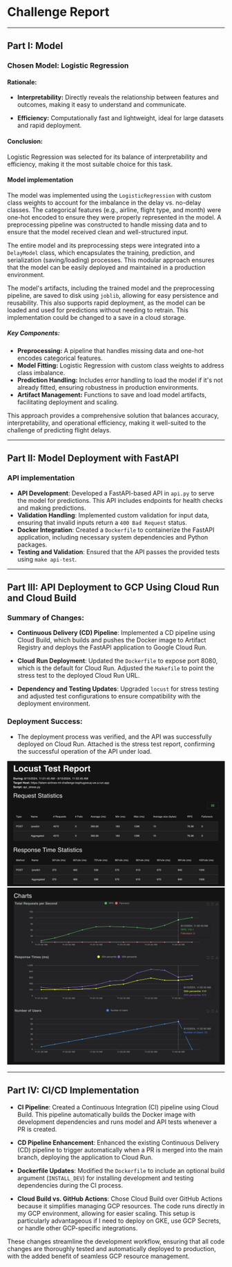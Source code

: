 # Challenge Report

---
## Part I: Model

### Chosen Model: Logistic Regression

#### Rationale:

- **Interpretability:** Directly reveals the relationship between features and outcomes, making it easy to understand and communicate.
  
- **Efficiency:** Computationally fast and lightweight, ideal for large datasets and rapid deployment.

#### Conclusion:

Logistic Regression was selected for its balance of interpretability and efficiency, making it the most suitable choice for this task.

#### Model implementation

The model was implemented using the `LogisticRegression` with custom class weights to account for the imbalance in the delay vs. no-delay classes. The categorical features (e.g., airline, flight type, and month) were one-hot encoded to ensure they were properly represented in the model. A preprocessing pipeline was constructed to handle missing data and to ensure that the model received clean and well-structured input.

The entire model and its preprocessing steps were integrated into a `DelayModel` class, which encapsulates the training, prediction, and serialization (saving/loading) processes. This modular approach ensures that the model can be easily deployed and maintained in a production environment.

The model's artifacts, including the trained model and the preprocessing pipeline, are saved to disk using `joblib`, allowing for easy persistence and reusability. This also supports rapid deployment, as the model can be loaded and used for predictions without needing to retrain. This implementation could be changed to a save in a cloud storage. 

##### Key Components:
- **Preprocessing:** A pipeline that handles missing data and one-hot encodes categorical features.
- **Model Fitting:** Logistic Regression with custom class weights to address class imbalance.
- **Prediction Handling:** Includes error handling to load the model if it's not already fitted, ensuring robustness in production environments.
- **Artifact Management:** Functions to save and load model artifacts, facilitating deployment and scaling.

This approach provides a comprehensive solution that balances accuracy, interpretability, and operational efficiency, making it well-suited to the challenge of predicting flight delays.

---
## Part II: Model Deployment with FastAPI

### API implementation

- **API Development**: Developed a FastAPI-based API in `api.py` to serve the model for predictions. This API includes endpoints for health checks and making predictions.
- **Validation Handling**: Implemented custom validation for input data, ensuring that invalid inputs return a `400 Bad Request` status.
- **Docker Integration**: Created a `Dockerfile` to containerize the FastAPI application, including necessary system dependencies and Python packages.
- **Testing and Validation**: Ensured that the API passes the provided tests using `make api-test`.

---
## Part III: API Deployment to GCP Using Cloud Run and Cloud Build

### Summary of Changes:

- **Continuous Delivery (CD) Pipeline**: Implemented a CD pipeline using Cloud Build, which builds and pushes the Docker image to Artifact Registry and deploys the FastAPI application to Google Cloud Run.
  
- **Cloud Run Deployment**: Updated the `Dockerfile` to expose port 8080, which is the default for Cloud Run. Adjusted the `Makefile` to point the stress test to the deployed Cloud Run URL.

- **Dependency and Testing Updates**: Upgraded `locust` for stress testing and adjusted test configurations to ensure compatibility with the deployment environment.

### Deployment Success:

- The deployment process was verified, and the API was successfully deployed on Cloud Run. Attached is the stress test report, confirming the successful operation of the API under load.

![Main Metrics](src/stress_test_main_metrics.png)
![Charts](src/stress_test_charts.png)


---

## Part IV: CI/CD Implementation

- **CI Pipeline**: Created a Continuous Integration (CI) pipeline using Cloud Build. This pipeline automatically builds the Docker image with development dependencies and runs model and API tests whenever a PR is created.

- **CD Pipeline Enhancement**: Enhanced the existing Continuous Delivery (CD) pipeline to trigger automatically when a PR is merged into the main branch, deploying the application to Cloud Run.

- **Dockerfile Updates**: Modified the `Dockerfile` to include an optional build argument (`INSTALL_DEV`) for installing development and testing dependencies during the CI process.

- **Cloud Build vs. GitHub Actions**: Chose Cloud Build over GitHub Actions because it simplifies managing GCP resources. The code runs directly in my GCP environment, allowing for easier scaling. This setup is particularly advantageous if I need to deploy on GKE, use GCP Secrets, or handle other GCP-specific integrations.

These changes streamline the development workflow, ensuring that all code changes are thoroughly tested and automatically deployed to production, with the added benefit of seamless GCP resource management.
